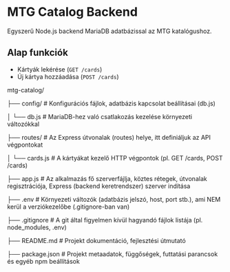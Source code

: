 # MTG Catalog Backend

Egyszerű Node.js backend MariaDB adatbázissal az MTG katalógushoz.

## Alap funkciók

- Kártyák lekérése (`GET /cards`)
- Új kártya hozzáadása (`POST /cards`)

mtg-catalog/

├── config/ # Konfigurációs fájlok, adatbázis kapcsolat beállításai (db.js)

│ └── db.js # MariaDB-hez való csatlakozás kezelése környezeti változókkal

├── routes/ # Az Express útvonalak (routes) helye, itt definiáljuk az API végpontokat

│ └── cards.js # A kártyákat kezelő HTTP végpontok (pl. GET /cards, POST /cards)

├── app.js # Az alkalmazás fő szerverfájlja, köztes rétegek, útvonalak regisztrációja, Express (backend keretrendszer) szerver indítása

├── .env # Környezeti változók (adatbázis jelszó, host, port stb.), ami NEM kerül a verziókezelőbe (.gitignore-ban van)

├── .gitignore # A git által figyelmen kívül hagyandó fájlok listája (pl. node_modules, .env)

├── README.md # Projekt dokumentáció, fejlesztési útmutató

├── package.json # Projekt metaadatok, függőségek, futtatási parancsok és egyéb npm beállítások
